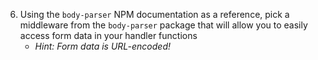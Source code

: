 6. Using the `body-parser` NPM documentation as a reference, pick a middleware from the `body-parser` package that will allow you to easily access form data in your handler functions
     * *Hint: Form data is URL-encoded!*